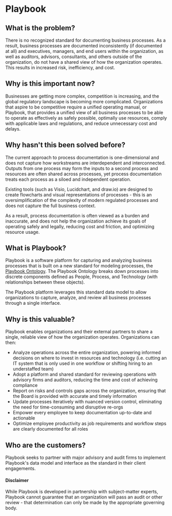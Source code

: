 # Playbook

## What is the problem?

There is no recognized standard for documenting business processes. As a result, business processes are documented inconsistently (if documented at all) and executives, managers, and end users within the organization, as well as auditors, advisors, consultants, and others outside of the organization, do not have a shared view of how the organization operates. This results in increased risk, inefficiency, and cost.

## Why is this important now?

Businesses are getting more complex, competition is increasing, and the global regulatory landscape is becoming more complicated. Organizations that aspire to be competitive require a unified operating manual, or Playbook, that provides a unified view of all business processes to be able to operate as effectively as safely possible, optimally use resources, comply with applicable laws and regulations, and reduce unnecessary cost and delays.

## Why hasn't this been solved before?

The current approach to process documentation is one-dimensional and does not capture how workstreams are interdependent and interconnected. Outputs from one process may form the inputs to a second process and resources are often shared across processes, yet process documentation treats each process as a siloed and independent operation.

Existing tools (such as Visio, Lucidchart, and draw.io) are designed to create flowcharts and visual representations of processes - this is an oversimplification of the complexity of modern regulated processes and does not capture the full business context.

As a result, process documentation is often viewed as a burden and inaccurate, and does not help the organization achieve its goals of operating safely and legally, reducing cost and friction, and optimizing resource usage.

## What is Playbook?

Playbook is a software platform for capturing and analyzing business processes that is built on a new standard for modeling processes, the [Playbook Ontology](https://github.com/paulejarvis/Playbook/blob/master/Data%20Structure%20and%20Ontology/Playbook%20Ontology.md). The Playbook Ontology breaks down processes into discrete components defined as People, Process, and Technology (with relationships between these objects).

The Playbook platform leverages this standard data model to allow organizations to capture, analyze, and review all business processes through a single interface.

## Why is this valuable?

Playbook enables organizations and their external partners to share a single, reliable view of how the organization operates. Organizations can then:

* Analyze operations across the entire organization, powering informed decisions on where to invest in resources and technology (i.e. cutting an IT system that is only used in one workflow or shifting hiring to an understaffed team)
* Adopt a platform and shared standard for reviewing operations with advisory firms and auditors, reducing the time and cost of achieving compliance
* Report on risks and controls gaps across the organization, ensuring that the Board is provided with accurate and timely information 
* Update processes iteratively with nuanced version control, eliminating the need for time-consuming and disruptive re-orgs
* Empower every employee to keep documentation up-to-date and actionable
* Optimize employee productivity as job requirements and workflow steps are clearly documented for all roles

## Who are the customers?

Playbook seeks to partner with major advisory and audit firms to implement Playbook's data model and interface as the standard in their client engagements.

#### Disclaimer

While Playbook is developed in partnership with subject-matter experts, Playbook cannot guarantee that an organization will pass an audit or other review - that determination can only be made by the appropriate governing body.
